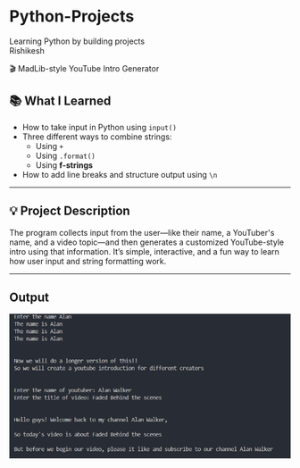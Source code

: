 # Python-Projects
Learning Python by building projects 
<br>
Rishikesh 

<summary> 🎬 MadLib-style YouTube Intro Generator </summary>

## 📚 What I Learned

- How to take input in Python using `input()`
- Three different ways to combine strings:
  - Using `+`
  - Using `.format()`
  - Using **f-strings**
- How to add line breaks and structure output using `\n`

---

## 💡 Project Description

The program collects input from the user—like their name, a YouTuber's name, and a video topic—and then generates a customized YouTube-style intro using that information. It’s simple, interactive, and a fun way to learn how user input and string formatting work.

---

## Output 

![MadLib Output](./images/madlib_output.png)





